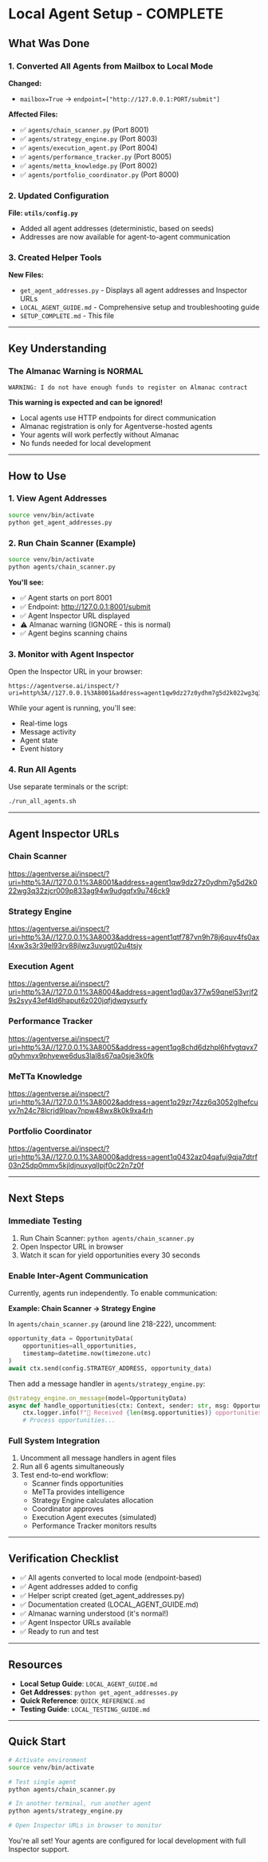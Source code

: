 # Local Agent Setup - COMPLETE

## What Was Done

### 1. Converted All Agents from Mailbox to Local Mode

**Changed:**
- `mailbox=True` → `endpoint=["http://127.0.0.1:PORT/submit"]`

**Affected Files:**
- ✅ `agents/chain_scanner.py` (Port 8001)
- ✅ `agents/strategy_engine.py` (Port 8003)
- ✅ `agents/execution_agent.py` (Port 8004)
- ✅ `agents/performance_tracker.py` (Port 8005)
- ✅ `agents/metta_knowledge.py` (Port 8002)
- ✅ `agents/portfolio_coordinator.py` (Port 8000)

### 2. Updated Configuration

**File: `utils/config.py`**
- Added all agent addresses (deterministic, based on seeds)
- Addresses are now available for agent-to-agent communication

### 3. Created Helper Tools

**New Files:**
- `get_agent_addresses.py` - Displays all agent addresses and Inspector URLs
- `LOCAL_AGENT_GUIDE.md` - Comprehensive setup and troubleshooting guide
- `SETUP_COMPLETE.md` - This file

---

## Key Understanding

### The Almanac Warning is NORMAL

```
WARNING: I do not have enough funds to register on Almanac contract
```

**This warning is expected and can be ignored!**

- Local agents use HTTP endpoints for direct communication
- Almanac registration is only for Agentverse-hosted agents
- Your agents will work perfectly without Almanac
- No funds needed for local development

---

## How to Use

### 1. View Agent Addresses
```bash
source venv/bin/activate
python get_agent_addresses.py
```

### 2. Run Chain Scanner (Example)
```bash
source venv/bin/activate
python agents/chain_scanner.py
```

**You'll see:**
- ✅ Agent starts on port 8001
- ✅ Endpoint: http://127.0.0.1:8001/submit
- ✅ Agent Inspector URL displayed
- ⚠️  Almanac warning (IGNORE - this is normal)
- ✅ Agent begins scanning chains

### 3. Monitor with Agent Inspector

Open the Inspector URL in your browser:
```
https://agentverse.ai/inspect/?uri=http%3A//127.0.0.1%3A8001&address=agent1qw9dz27z0ydhm7g5d2k022wg3q32zjcr009p833ag94w9udgqfx9u746ck9
```

While your agent is running, you'll see:
- Real-time logs
- Message activity
- Agent state
- Event history

### 4. Run All Agents

Use separate terminals or the script:
```bash
./run_all_agents.sh
```

---

## Agent Inspector URLs

### Chain Scanner
https://agentverse.ai/inspect/?uri=http%3A//127.0.0.1%3A8001&address=agent1qw9dz27z0ydhm7g5d2k022wg3q32zjcr009p833ag94w9udgqfx9u746ck9

### Strategy Engine
https://agentverse.ai/inspect/?uri=http%3A//127.0.0.1%3A8003&address=agent1qtf787vn9h78j6quv4fs0axl4xw3s3r39el93rv88jlwz3uvugt02u4tsjy

### Execution Agent
https://agentverse.ai/inspect/?uri=http%3A//127.0.0.1%3A8004&address=agent1qd0av377w59qnel53yrjf29s2syy43ef4ld6haput6z020jqfjdwqysurfy

### Performance Tracker
https://agentverse.ai/inspect/?uri=http%3A//127.0.0.1%3A8005&address=agent1qg8chd6dzhpl6hfvgtqvx7q0yhmyx9phyewe6dus3lal8s67qa0sje3k0fk

### MeTTa Knowledge
https://agentverse.ai/inspect/?uri=http%3A//127.0.0.1%3A8002&address=agent1q29zr74zz6q3052glhefcuyv7n24c78lcrjd9lpav7npw48wx8k0k9xa4rh

### Portfolio Coordinator
https://agentverse.ai/inspect/?uri=http%3A//127.0.0.1%3A8000&address=agent1q0432az04qafuj9qja7dtrf03n25dp0mmv5kjldjnuxyqllpjf0c22n7z0f

---

## Next Steps

### Immediate Testing
1. Run Chain Scanner: `python agents/chain_scanner.py`
2. Open Inspector URL in browser
3. Watch it scan for yield opportunities every 30 seconds

### Enable Inter-Agent Communication

Currently, agents run independently. To enable communication:

**Example: Chain Scanner → Strategy Engine**

In `agents/chain_scanner.py` (around line 218-222), uncomment:
```python
opportunity_data = OpportunityData(
    opportunities=all_opportunities,
    timestamp=datetime.now(timezone.utc)
)
await ctx.send(config.STRATEGY_ADDRESS, opportunity_data)
```

Then add a message handler in `agents/strategy_engine.py`:
```python
@strategy_engine.on_message(model=OpportunityData)
async def handle_opportunities(ctx: Context, sender: str, msg: OpportunityData):
    ctx.logger.info(f"📨 Received {len(msg.opportunities)} opportunities")
    # Process opportunities...
```

### Full System Integration
1. Uncomment all message handlers in agent files
2. Run all 6 agents simultaneously
3. Test end-to-end workflow:
   - Scanner finds opportunities
   - MeTTa provides intelligence
   - Strategy Engine calculates allocation
   - Coordinator approves
   - Execution Agent executes (simulated)
   - Performance Tracker monitors results

---

## Verification Checklist

- ✅ All agents converted to local mode (endpoint-based)
- ✅ Agent addresses added to config
- ✅ Helper script created (get_agent_addresses.py)
- ✅ Documentation created (LOCAL_AGENT_GUIDE.md)
- ✅ Almanac warning understood (it's normal!)
- ✅ Agent Inspector URLs available
- ✅ Ready to run and test

---

## Resources

- **Local Setup Guide**: `LOCAL_AGENT_GUIDE.md`
- **Get Addresses**: `python get_agent_addresses.py`
- **Quick Reference**: `QUICK_REFERENCE.md`
- **Testing Guide**: `LOCAL_TESTING_GUIDE.md`

---

## Quick Start

```bash
# Activate environment
source venv/bin/activate

# Test single agent
python agents/chain_scanner.py

# In another terminal, run another agent
python agents/strategy_engine.py

# Open Inspector URLs in browser to monitor
```

You're all set! Your agents are configured for local development with full Inspector support.
